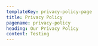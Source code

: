 ```yaml
---
templateKey: privacy-policy-page
title: Privacy Policy
pagename: privacy-policy
heading: Our Privacy Policy
content: Testing
---
```

